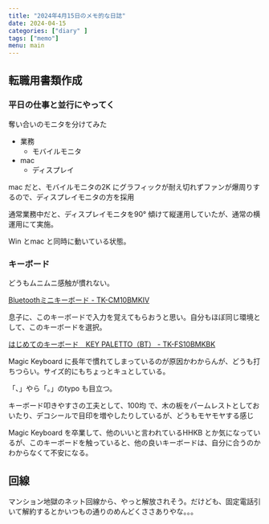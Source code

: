 ```yaml
---
title: "2024年4月15日のメモ的な日誌"
date: 2024-04-15
categories: ["diary" ]
tags: ["memo"]
menu: main
---
```


## 転職用書類作成

### 平日の仕事と並行にやってく

奪い合いのモニタを分けてみた

- 業務
  - モバイルモニタ
- mac
  - ディスプレイ

mac だと、モバイルモニタの2K にグラフィックが耐え切れずファンが爆周りするので、ディスプレイモニタの方を採用

通常業務中だと、ディスプレイモニタを90° 傾けて縦運用していたが、通常の横運用にて実施。

Win とmac と同時に動いている状態。

### キーボード

どうもムニムニ感触が慣れない。

[Bluetoothミニキーボード - TK-CM10BMKIV](https://www.elecom.co.jp/products/TK-CM10BMKIV.html)

息子に、このキーボードで入力を覚えてもらおうと思い。自分もほぼ同じ環境として、このキーボードを選択。

[はじめてのキーボード　KEY PALETTO（BT） - TK-FS10BMKBK](https://www.elecom.co.jp/products/TK-FS10BMKBK.html)

 Magic Keyboard に長年で慣れてしまっているのが原因かわからんが、どうも打ちつらい。サイズ的にもちょっとキュとしている。

 「、」やら「。」のtypo も目立つ。

キーボード叩きやすさの工夫として、100均 で、木の板をパームレストとしておいたり、デコシールで目印を増やしたりしているが、どうもモヤモヤする感じ

Magic Keyboard を卒業して、他のいいと言われているHHKB とか気になっているが、このキーボードを触っていると、他の良いキーボードは、自分に合うのかわからなくて不安になる。

## 回線

マンション地獄のネット回線から、やっと解放されそう。だけども、固定電話引いて解約するとかいつもの通りのめんどくささありやな。。。
